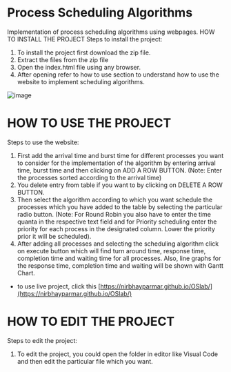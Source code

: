 # Process Scheduling Algorithms
Implementation of process scheduling algorithms using webpages.
HOW TO INSTALL THE PROJECT 
Steps to install the project:
1.	To install the project first download the zip file.
2.	Extract the files from the zip file
3.	Open the index.html file using any browser.
4.	After opening refer to how to use section to understand how to use the website to implement scheduling algorithms.

![image](https://user-images.githubusercontent.com/62185337/141759928-bd7167c3-46cd-436d-9743-e3fe3c1be8a0.png)


# HOW TO USE THE PROJECT
Steps to use the website:
1.	First add the arrival time and burst time for different processes you want to consider for the implementation of the algorithm by entering arrival time, burst time and then clicking on ADD A ROW BUTTON. (Note: Enter the processes sorted according to the arrival time)
2.	You delete entry from table if you want to by clicking on DELETE A ROW BUTTON.
3.	Then select the algorithm according to which you want schedule the processes which you have added to the table by selecting the particular radio button. (Note: For Round Robin you also have to enter the time quanta in the respective text field and for Priority scheduling enter the priority for each process in the designated column. Lower the priority prior it will be scheduled).
4.	After adding all processes and selecting the scheduling algorithm click on execute button which will find turn around time, response time, completion time and waiting time for all processes. Also, line graphs for the response time, completion time and waiting will be shown with Gantt Chart.

- to use live project, click this [https://nirbhayparmar.github.io/OSlab/](https://nirbhayparmar.github.io/OSlab/)

# HOW TO EDIT THE PROJECT
Steps to edit the project:
1.	To edit the project, you could open the folder in editor like Visual Code and then edit the particular file which you want.
